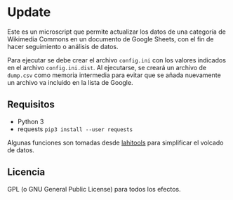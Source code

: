 # Update
Este es un microscript que permite actualizar los datos de una categoría de Wikimedia Commons en un documento de Google Sheets, con el fin de hacer seguimiento o análisis de datos.

Para ejecutar se debe crear el archivo `config.ini` con los valores indicados en el archivo `config.ini.dist`. Al ejecutarse, se creará un archivo de `dump.csv` como memoria intermedia para evitar que se añada nuevamente un archivo va incluido en la lista de Google.

## Requisitos
* Python 3
* requests `pip3 install --user requests`

Algunas funciones son tomadas desde [lahitools](https://github.com/lahire/wiki-imagefinder) para simplificar el volcado de datos.

## Licencia
GPL (o GNU General Public License) para todos los efectos.
